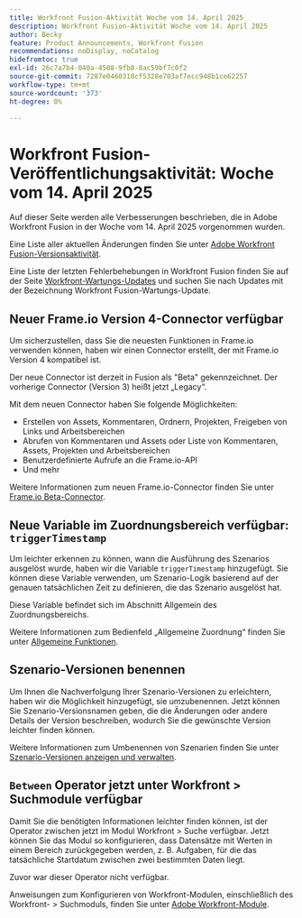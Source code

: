 ```yaml
---
title: Workfront Fusion-Aktivität Woche vom 14. April 2025
description: Workfront Fusion-Aktivität Woche vom 14. April 2025
author: Becky
feature: Product Announcements, Workfront Fusion
recommendations: noDisplay, noCatalog
hidefromtoc: true
exl-id: 26c7a7b4-040a-4508-9fb8-8ac59bf7c0f2
source-git-commit: 7287e0460318cf5328e703af7ecc948b1ce62257
workflow-type: tm+mt
source-wordcount: '373'
ht-degree: 0%

---
```


# Workfront Fusion-Veröffentlichungsaktivität: Woche vom 14. April 2025

Auf dieser Seite werden alle Verbesserungen beschrieben, die in Adobe Workfront Fusion in der Woche vom 14. April 2025 vorgenommen wurden.

Eine Liste aller aktuellen Änderungen finden Sie unter [Adobe Workfront Fusion-Versionsaktivität](/help/workfront-fusion/fusion-product-releases/fusion-release-activity.md).

Eine Liste der letzten Fehlerbehebungen in Workfront Fusion finden Sie auf der Seite [Workfront-Wartungs-Updates](https://experienceleague.adobe.com/en/docs/workfront-known-issues/releases/current-updates) und suchen Sie nach Updates mit der Bezeichnung Workfront Fusion-Wartungs-Update.

## Neuer Frame.io Version 4-Connector verfügbar

Um sicherzustellen, dass Sie die neuesten Funktionen in Frame.io verwenden können, haben wir einen Connector erstellt, der mit Frame.io Version 4 kompatibel ist.

Der neue Connector ist derzeit in Fusion als &quot;Beta&quot; gekennzeichnet. Der vorherige Connector (Version 3) heißt jetzt „Legacy“.

Mit dem neuen Connector haben Sie folgende Möglichkeiten:

* Erstellen von Assets, Kommentaren, Ordnern, Projekten, Freigeben von Links und Arbeitsbereichen
* Abrufen von Kommentaren und Assets oder Liste von Kommentaren, Assets, Projekten und Arbeitsbereichen
* Benutzerdefinierte Aufrufe an die Frame.io-API
* Und mehr

Weitere Informationen zum neuen Frame.io-Connector finden Sie unter [Frame.io Beta-Connector](/help/workfront-fusion/references/apps-and-modules/adobe-connectors/frame-io-modules-new.md).

## Neue Variable im Zuordnungsbereich verfügbar: `triggerTimestamp`

Um leichter erkennen zu können, wann die Ausführung des Szenarios ausgelöst wurde, haben wir die Variable `triggerTimestamp` hinzugefügt. Sie können diese Variable verwenden, um Szenario-Logik basierend auf der genauen tatsächlichen Zeit zu definieren, die das Szenario ausgelöst hat.

Diese Variable befindet sich im Abschnitt Allgemein des Zuordnungsbereichs.

Weitere Informationen zum Bedienfeld „Allgemeine Zuordnung“ finden Sie unter [Allgemeine Funktionen](/help/workfront-fusion/references/mapping-panel/functions/general-functions.md).

## Szenario-Versionen benennen

Um Ihnen die Nachverfolgung Ihrer Szenario-Versionen zu erleichtern, haben wir die Möglichkeit hinzugefügt, sie umzubenennen. Jetzt können Sie Szenario-Versionsnamen geben, die die Änderungen oder andere Details der Version beschreiben, wodurch Sie die gewünschte Version leichter finden können.

Weitere Informationen zum Umbenennen von Szenarien finden Sie unter [Szenario-Versionen anzeigen und verwalten](/help/workfront-fusion/manage-scenarios/restore-a-scenario-version.md).

## `Between` Operator jetzt unter Workfront > Suchmodule verfügbar

Damit Sie die benötigten Informationen leichter finden können, ist der Operator zwischen jetzt im Modul Workfront > Suche verfügbar. Jetzt können Sie das Modul so konfigurieren, dass Datensätze mit Werten in einem Bereich zurückgegeben werden, z. B. Aufgaben, für die das tatsächliche Startdatum zwischen zwei bestimmten Daten liegt.

Zuvor war dieser Operator nicht verfügbar.

Anweisungen zum Konfigurieren von Workfront-Modulen, einschließlich des Workfront- > Suchmoduls, finden Sie unter [Adobe Workfront-Module](/help/workfront-fusion/references/apps-and-modules/adobe-connectors/workfront-modules.md).
